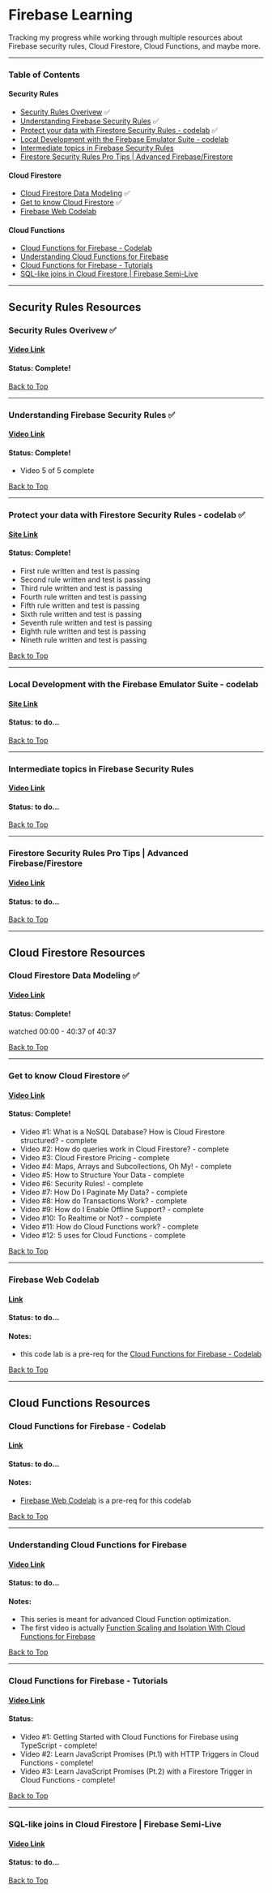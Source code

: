 # Firebase Learning

Tracking my progress while working through multiple resources about Firebase security rules, Cloud Firestore, Cloud Functions, and maybe more.

---

### Table of Contents

#### Security Rules

- [Security Rules Overivew](#security-rules-overivew-) ✅
- [Understanding Firebase Security Rules](#understanding-firebase-security-rules-) ✅
- [Protect your data with Firestore Security Rules - codelab](#protect-your-data-with-firestore-security-rules---codelab-) ✅
- [Local Development with the Firebase Emulator Suite - codelab](#local-development-with-the-firebase-emulator-suite---codelab)
- [Intermediate topics in Firebase Security Rules](#intermediate-topics-in-firebase-security-rules)
- [Firestore Security Rules Pro Tips | Advanced Firebase/Firestore](#firestore-security-rules-pro-tips--advanced-firebasefirestore)

#### Cloud Firestore

- [Cloud Firestore Data Modeling](#cloud-firestore-data-modeling-) ✅
- [Get to know Cloud Firestore](#get-to-know-cloud-firestore-) ✅
- [Firebase Web Codelab](#firebase-web-codelab)

#### Cloud Functions

- [Cloud Functions for Firebase - Codelab](#cloud-functions-for-firebase---codelab)
- [Understanding Cloud Functions for Firebase](#understanding-cloud-functions-for-firebase)
- [Cloud Functions for Firebase - Tutorials](#cloud-functions-for-firebase---tutorials)
- [SQL-like joins in Cloud Firestore | Firebase Semi-Live](#sql-like-joins-in-cloud-firestore--firebase-semi-live)

---

## Security Rules Resources

### Security Rules Overivew ✅

#### [Video Link](https://www.youtube.com/watch?v=TglPc74M3DM)

#### Status: Complete!

[Back to Top](#firebase-learning)

---

### Understanding Firebase Security Rules ✅

#### [Video Link](https://www.youtube.com/watch?v=QEuu9X9L-MU&list=PLl-K7zZEsYLn8h1NyU_OV6dX8mBhH2s_L)

#### Status: Complete!

- Video 5 of 5 complete

[Back to Top](#firebase-learning)

---

### Protect your data with Firestore Security Rules - codelab ✅

#### [Site Link](https://firebase.google.com/codelabs/firebase-rules#0)

#### Status: Complete!

- First rule written and test is passing
- Second rule written and test is passing
- Third rule written and test is passing
- Fourth rule written and test is passing
- Fifth rule written and test is passing
- Sixth rule written and test is passing
- Seventh rule written and test is passing
- Eighth rule written and test is passing
- Nineth rule written and test is passing

[Back to Top](#firebase-learning)

---

### Local Development with the Firebase Emulator Suite - codelab

#### [Site Link](https://firebase.google.com/codelabs/firebase-emulator#0)

#### Status: to do...

[Back to Top](#firebase-learning)

---

### Intermediate topics in Firebase Security Rules

#### [Video Link](https://www.youtube.com/watch?v=8Mzb9zmnbJs)

#### Status: to do...

[Back to Top](#firebase-learning)

---

### Firestore Security Rules Pro Tips | Advanced Firebase/Firestore

#### [Video Link](https://www.youtube.com/watch?v=oHyTDT3V65U)

#### Status: to do...

[Back to Top](#firebase-learning)

---

## Cloud Firestore Resources

### Cloud Firestore Data Modeling ✅

#### [Video Link](https://www.youtube.com/watch?v=lW7DWV2jST0)

#### Status: Complete!

watched 00:00 - 40:37 of 40:37

[Back to Top](#firebase-learning)

---

### Get to know Cloud Firestore ✅

#### [Video Link](https://www.youtube.com/watch?v=v_hR4K4auoQ&list=PLl-K7zZEsYLluG5MCVEzXAQ7ACZBCuZgZ)

#### Status: Complete!

- Video #1: What is a NoSQL Database? How is Cloud Firestore structured? - complete
- Video #2: How do queries work in Cloud Firestore? - complete
- Video #3: Cloud Firestore Pricing - complete
- Video #4: Maps, Arrays and Subcollections, Oh My! - complete
- Video #5: How to Structure Your Data - complete
- Video #6: Security Rules! - complete
- Video #7: How Do I Paginate My Data? - complete
- Video #8: How do Transactions Work? - complete
- Video #9: How do I Enable Offline Support? - complete
- Video #10: To Realtime or Not? - complete
- Video #11: How do Cloud Functions work? - complete
- Video #12: 5 uses for Cloud Functions - complete

[Back to Top](#firebase-learning)

---

### Firebase Web Codelab

#### [Link](https://firebase.google.com/codelabs/firebase-web#0)

#### Status: to do...

#### Notes:

- this code lab is a pre-req for the [Cloud Functions for Firebase - Codelab](#cloud-functions-for-firebase---codelab)

[Back to Top](#firebase-learning)

---

## Cloud Functions Resources

### Cloud Functions for Firebase - Codelab

#### [Link](https://firebase.google.com/codelabs/firebase-cloud-functions#0)

#### Status: to do...

#### Notes:

- [Firebase Web Codelab](#firebase-web-codelab) is a pre-req for this codelab

[Back to Top](#firebase-learning)

---

### Understanding Cloud Functions for Firebase

#### [Video Link](https://www.youtube.com/playlist?list=PLl-K7zZEsYLm9A9rcHb1IkyQUu6QwbjdM)

#### Status: to do...

#### Notes:

- This series is meant for advanced Cloud Function optimization.
- The first video is actually [Function Scaling and Isolation With Cloud Functions for Firebase](https://www.youtube.com/watch?v=rCpKxpIMg6o)

[Back to Top](#firebase-learning)

---

### Cloud Functions for Firebase - Tutorials

#### [Video Link](https://www.youtube.com/playlist?list=PLl-K7zZEsYLkPZHe41m4jfAxUi0JjLgSM)

#### Status:

- Video #1: Getting Started with Cloud Functions for Firebase using TypeScript - complete!
- Video #2: Learn JavaScript Promises (Pt.1) with HTTP Triggers in Cloud Functions - complete!
- Video #3: Learn JavaScript Promises (Pt.2) with a Firestore Trigger in Cloud Functions - complete!

[Back to Top](#firebase-learning)

---

### SQL-like joins in Cloud Firestore | Firebase Semi-Live

#### [Video Link](https://www.youtube.com/playlist?list=PLl-K7zZEsYLnb2sHdA_8ukNwIyp5jo-es)

#### Status: to do...

[Back to Top](#firebase-learning)
